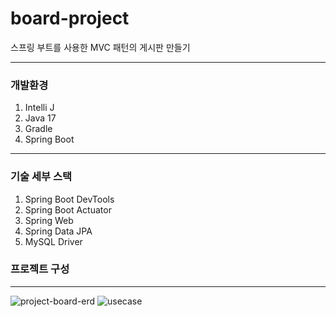 # board-project
스프링 부트를 사용한 MVC 패턴의 게시판 만들기

----
### 개발환경
1. Intelli J
2. Java 17
3. Gradle
4. Spring Boot

----
### 기술 세부 스택
1. Spring Boot DevTools
2. Spring Boot Actuator
3. Spring Web
4. Spring Data JPA
5. MySQL Driver

### 프로젝트 구성
---
![project-board-erd](https://github.com/Uhyunjin/board-project/assets/98440593/f52f02a3-8ada-4d53-8cbc-fd5ac0074135)
![usecase](https://github.com/Uhyunjin/board-project/assets/98440593/9435561d-eb1d-4c9e-a9bd-abb94b1539b2)
